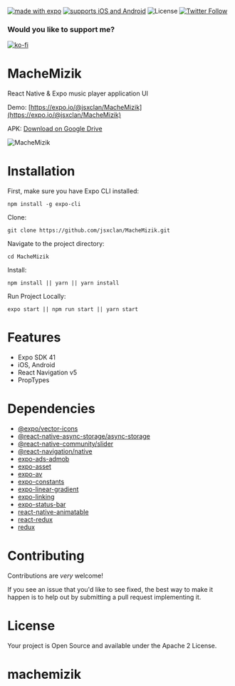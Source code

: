 [![made with expo](https://img.shields.io/badge/MADE%20WITH%20EXPO-000.svg?style=for-the-badge&logo=expo&labelColor=4630eb&logoWidth=20)](https://github.com/expo/expo)
[![supports iOS and Android](https://img.shields.io/badge/Platforms-Native-4630EB.svg?style=for-the-badge&logo=EXPO&labelColor=000&logoColor=fff)](https://github.com/expo/expo)
![License](https://img.shields.io/github/license/jsxclan/MacheMizik?style=for-the-badge)
[![Twitter Follow](https://img.shields.io/twitter/follow/jsx_clan?style=for-the-badge)](https://twitter.com/jsx_clan)

### Would you like to support me?

[![ko-fi](https://ko-fi.com/img/githubbutton_sm.svg)](https://ko-fi.com/S6S64YOAQ)

# MacheMizik

React Native &amp; Expo music player application UI

Demo: [https://expo.io/@jsxclan/MacheMizik](https://expo.io/@jsxclan/MacheMizik)

APK: [Download on Google Drive](https://drive.google.com/file/d/1g1KJAXLfmbMMFIT2cGyxq6-jMNtpbwu4/view?usp=sharing)

![MacheMizik](https://res.cloudinary.com/jsxclan/image/upload/v1624103352/GitHub/Projects/MacheMizik/MacheMizik_is0mdg.jpg)

# Installation

First, make sure you have Expo CLI installed:

```
npm install -g expo-cli
```

Clone:

```
git clone https://github.com/jsxclan/MacheMizik.git
```

Navigate to the project directory:

```
cd MacheMizik
```

Install:

```
npm install || yarn || yarn install
```

Run Project Locally:

```
expo start || npm run start || yarn start
```

# Features

- Expo SDK 41
- iOS, Android
- React Navigation v5
- PropTypes

# Dependencies

- [@expo/vector-icons](https://www.npmjs.com/package/@expo/vector-icons)
- [@react-native-async-storage/async-storage](https://www.npmjs.com/package/@react-native-async-storage/async-storage)
- [@react-native-community/slider](https://www.npmjs.com/package/@react-native-community/slider)
- [@react-navigation/native](https://www.npmjs.com/package/@react-navigation/native)
- [expo-ads-admob](https://www.npmjs.com/package/expo-ads-admob)
- [expo-asset](https://www.npmjs.com/package/expo-asset)
- [expo-av](https://www.npmjs.com/package/expo-av)
- [expo-constants](https://www.npmjs.com/package/expo-constants)
- [expo-linear-gradient](https://www.npmjs.com/package/expo-linear-gradient)
- [expo-linking](https://www.npmjs.com/package/expo-linking)
- [expo-status-bar](https://www.npmjs.com/package/expo-status-bar)
- [react-native-animatable](https://www.npmjs.com/package/react-native-animatable)
- [react-redux](https://www.npmjs.com/package/react-redux)
- [redux](https://www.npmjs.com/package/redux)

# Contributing

Contributions are _very_ welcome!

If you see an issue that you'd like to see fixed, the best way to make it happen is to help out by submitting a pull request implementing it.

# License

Your project is Open Source and available under the Apache 2 License.
# machemizik
